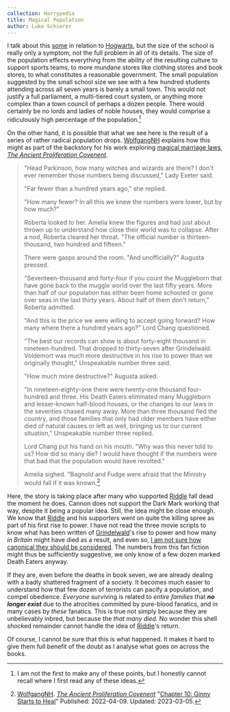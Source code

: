 ```yaml
---
collection: Harrypedia
title: Magical Population
author: Luke Schierer
---
```


I talk about this [some][CaHS] in relation to [Hogwarts], but the size of the school is really only a symptom, not the full problem in all of its details. The size of the population effects everything from the ability of the resulting culture to support sports teams, to more mundane stores like clothing stores and book stores, to what constitutes a reasonable government.  The small population suggested by the small school size we see with a few hundred students attending across all seven years is barely a small town.  This would not justify a full parliament, a multi-tiered court system, or anything more complex than a town council of perhaps a dozen people.  There would certainly be no lords and ladies of noble houses, they would comprise a ridiculously high percentage of the population.[^240319-5]

On the other hand, it is possible that what we see here is the result of a series of rather radical population drops. [WolfgangNH] explains how this might as part of the backstory for his work exploring [magical marriage laws], _[The Ancient Proliferation Covenent]_.

> "Head Parkinson, how many witches and wizards are there? I don't ever remember those numbers being discussed," Lady Exeter said.
> 
> "Far fewer than a hundred years ago," she replied.
> 
> "How many fewer? In all this we knew the numbers were lower, but by how much?"
> 
> Roberta looked to her. Amelia knew the figures and had just about thrown up to understand how close their world was to collapse. After a nod, Roberta cleared her throat. "The official number is thirteen-thousand, two hundred and fifteen."
> 
> There were gasps around the room. "And unofficially?" Augusta pressed.
> 
> "Seventeen-thousand and forty-four if you count the Muggleborn that have gone back to the muggle world over the last fifty years. More than half of our population has either been home schooled or gone over seas in the last thirty years. About half of them don't return," Roberta admitted.
> 
> "And this is the price we were willing to accept going forward? How many where there a hundred years ago?" Lord Chang questioned.
> 
> "The best our records can show is about forty-eight thousand in nineteen-hundred. That dropped to thirty-seven after Grindelwald. Voldemort was much more destructive in his rise to power than we originally thought," Unspeakable number three said.
> 
> "How much more destructive?" Augusta asked.
> 
> "In nineteen-eighty-one there were twenty-one thousand four-hundred and three. His Death Eaters eliminated many Muggleborn and lesser-known half-blood houses, or the changes to our laws in the seventies chased many away. More than three thousand fled the country, and those families that only had older members have either died of natural causes or left as well, bringing us to our current situation," Unspeakable number three replied.
> 
> Lord Chang put his hand on his mouth. "Why was this never told to us? How did so many die? I would have thought if the numbers were that bad that the population would have revolted."
> 
> Amelia sighed. "Bagnold and Fudge were afraid that the Ministry would fall if it was known.[^240319-6]

Here, the story is taking place after many who supported [Riddle] fall dead the moment he does.  Cannon does not support the Dark Mark working that way, despite it being a popular idea.  Still, the idea might be close enough.  We know that [Riddle] and his supporters went on quite the killing spree as part of his first rise to power.  I have not read the three movie scripts to know what has been written of [Grindelwald]'s rise to power and how many *in Britain* might have died as a result, and even so, [I am not sure how canonical they should be considered](/harrypedia).  The numbers from this fan fiction might thus be sufficiently suggestive, we only know of a few dozen marked Death Eaters anyway. 

If they are, even before the deaths in book seven, we are already dealing with a badly shattered fragment of a society. It becomes much easier to understand how that few dozen of terrorists can pacify a population, and compel obedience.  *Everyone* surviving is related to *entire families* that __*no longer exist*__ due to the atrocities committed by pure-blood fanatics, and in many cases by *these* fanatics.  This is true not simply because they are unbelievably inbred, but because the *that many died.*  No wonder this shell shocked remainder cannot handle the idea of [Riddle]'s return. 

Of course, I cannot be sure that this is what happened.  It makes it hard to give them full benefit of the doubt as I analyse what goes on across the books. 

[Grindelwald]: ../people/grindelwald/gellert/

[^240319-6]: [WolfgangNH]. _[The Ancient Proliferation Covenent]_ 
    "[Chapter 10: Ginny Starts to Heal](https://archiveofourown.org/works/38270980/chapters/96581148)"
    Published: 2022-04-09. Updated: 2023-03-05.

[Riddle]: ../people/riddle/tom_marvolo/

[The Ancient Proliferation Covenent]: https://archiveofourown.org/works/38270980

[magical marriage laws]: ../magic/contracts/

[WolfgangNH]: https://archiveofourown.org/users/WolfgangNH/pseuds/WolfgangNH

[CaHS]: ../hogwarts/class_and_house_structure/

[Hogwarts]: ../hogwarts/

[^240319-5]: I am not the first to make any of these points, but I honestly cannot recall where I first read any of these ideas.
